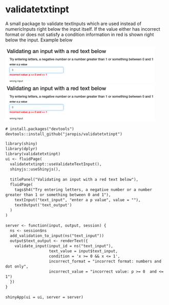 # validatetxtinpt
A small package to validate textInputs which are used instead of numericInputs right below the input itself. If the value either has incorrect format or does not satisfy a condition information in red is shown right below the input. Example below

 <img src="example1-1.png" width="467" />
 
 <img src="example1-1.png" width="467" />

```{r gh-installation, eval = FALSE}
# install.packages("devtools")
devtools::install_github("jaropis/validatetxtinpt")
```

```{r, eval = FALSE}
library(shiny)
library(dplyr)
library(validatetxtinpt)
ui <- fluidPage(
  validatetxtinpt::useValidateTextInput(),
  shinyjs::useShinyjs(),

  titlePanel("Validating an input with a red text below"),
  fluidPage(
    tags$h4("Try entering letters, a negative number or a number greater than 1 or something between 0 and 1"),
    textInput("text_input", "enter a p value", value = ""),
    textOutput('text_output')
  )
)

server <- function(input, output, session) {
  ns <- session$ns
  add_validation_to_input(ns("text_input"))
  output$text_output <- renderText({
    validate_input(input_id = ns("text_input"),
                   text_value = input$text_input,
                   condition = 'x >= 0 && x <= 1',
                   incorrect_format = "incorrect format: numbers and dot only",
                   incorrect_value = "incorrect value: p >= 0  and <= 1")
  })
}

shinyApp(ui = ui, server = server)
```
